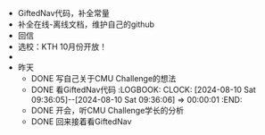 - GiftedNav代码，补全常量
- 补全在线-离线文档，维护自己的github
- 回信
- 选校：KTH 10月份开放！
-
- 昨天
	- DONE 写自己关于CMU Challenge的想法
	- DONE 看GiftedNav代码
	  :LOGBOOK:
	  CLOCK: [2024-08-10 Sat 09:36:05]--[2024-08-10 Sat 09:36:06] =>  00:00:01
	  :END:
	- DONE 开会，听CMU Challenge学长的分析
	- DONE 回来接着看GiftedNav